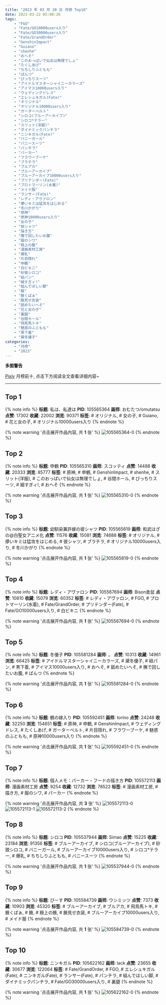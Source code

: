 ```yaml
---
title: "2023 年 03 月 20 日 月榜 Top10"
date: 2023-03-22 05:08:26
tags:
    - "FGO"
    - "Fate/GO10000users入り"
    - "Fate/GO30000users入り"
    - "Fate/GrandOrder"
    - "GenshinImpact"
    - "Guiano"
    - "shenhe"
    - "おへそ"
    - "このおっぱいで仙女は無理でしょ"
    - "たくしあげ"
    - "ちちしりふともも"
    - "ぱんつ"
    - "ぴっちりスーツ"
    - "アイドルマスターシャイニーカラーズ"
    - "アイマス10000users入り"
    - "ウェディングドレス"
    - "エレシュキガル(Fate)"
    - "オリジナル"
    - "オリジナル10000users入り"
    - "ガーターベルト"
    - "シロコ(ブルーアーカイブ)"
    - "シロコ*テラー"
    - "スリット(洋服)"
    - "ダイナミックパンチラ"
    - "ニンキガル(Fate)"
    - "バニーガール"
    - "バニースーツ"
    - "パンチラ"
    - "パーカー"
    - "フラワーブーケ"
    - "ブラチラ"
    - "ブルアカ"
    - "ブルーアーカイブ"
    - "ブルーアーカイブ10000users入り"
    - "プリテンダー(Fate)"
    - "プロトマーリン(水着)"
    - "メイド服"
    - "ランサー(Fate)"
    - "レディ・アヴァロン"
    - "儚いキミは猛攻をはじめる"
    - "冬川かがり"
    - "原神"
    - "原神10000users入り"
    - "女の子"
    - "彼シャツ"
    - "描き方"
    - "撫で回したいお腹"
    - "服のシワ"
    - "極上の腋"
    - "漫画素材工房"
    - "爆乳"
    - "片目隠れ"
    - "申鶴"
    - "白ビキニ"
    - "砂狼シロコ"
    - "紐パン"
    - "細すぎィ!"
    - "組んでほしい脚"
    - "腋"
    - "腋くぱぁ"
    - "腋見せ衣装"
    - "舐めたいへそ"
    - "花と女の子"
    - "裏腿"
    - "谷間ホール"
    - "飛鳥馬トキ"
    - "魅惑のふともも"
    - "黒下着"
    - "黛冬優子"
categories:
    - "月榜"
    - "2023"
---
```


<i class="fa fa-triangle-exclamation"></i>**多图警告**<i class="fa fa-triangle-exclamation"></i>

[Pixiv](https://www.pixiv.net/) 月榜前十, 点击下方阅读全文查看详细内容~

<!-- more -->

---

## Top 1

{% note info %}
**标题**: 私は、私達は
**PID**: 105565364 **画师**: おむたつ/omutatsu
**点赞**: 17302 **收藏**: 22002 **浏览**: 90371
**标签**: # オリジナル, # 女の子, # Guiano, # 花と女の子, # オリジナル10000users入り
{% endnote %}

{% note warning '点击展开作品内容, 共 **1** 张' %}
![105565364-0](https://i.pixiv.re/img-original/img/2023/02/21/00/00/53/105565364_p0.png)
{% endnote %}

## Top 2

{% note info %}
**标题**: 申鶴
**PID**: 105565310 **画师**: スコッティ
**点赞**: 14488 **收藏**: 20333 **浏览**: 85777
**标签**: # 原神, # 申鶴, # GenshinImpact, # shenhe, # スリット(洋服), # このおっぱいで仙女は無理でしょ, # 谷間ホール, # ぴっちりスーツ, # 細すぎィ!, # おへそ
{% endnote %}

{% note warning '点击展开作品内容, 共 **1** 张' %}
![105565310-0](https://i.pixiv.re/img-original/img/2023/02/21/00/00/31/105565310_p0.jpg)
{% endnote %}

## Top 3

{% note info %}
**标题**: 幼馴染兼許嫁の彼シャツ
**PID**: 105565619 **画师**: 和武はざの@白聖女アニメ化
**点赞**: 11576 **收藏**: 15081 **浏览**: 74688
**标签**: # オリジナル, # 儚いキミは猛攻をはじめる, # 彼シャツ, # ブラチラ, # オリジナル10000users入り, # 冬川かがり
{% endnote %}

{% note warning '点击展开作品内容, 共 **1** 张' %}
![105565619-0](https://i.pixiv.re/img-original/img/2023/02/21/00/03/34/105565619_p0.jpg)
{% endnote %}

## Top 4

{% note info %}
**标题**: レディ・アヴァロン
**PID**: 105567694 **画师**: Bison倉鼠
**点赞**: 10810 **收藏**: 15079 **浏览**: 60352
**标签**: # レディ・アヴァロン, # FGO, # プロトマーリン(水着), # Fate/GrandOrder, # プリテンダー(Fate), # Fate/GO10000users入り, # 白ビキニ
{% endnote %}

{% note warning '点击展开作品内容, 共 **1** 张' %}
![105567694-0](https://i.pixiv.re/img-original/img/2023/02/21/01/14/31/105567694_p0.jpg)
{% endnote %}

## Top 5

{% note info %}
**标题**: 冬優子
**PID**: 105581284 **画师**: 。
**点赞**: 10313 **收藏**: 14961 **浏览**: 66425
**标签**: # アイドルマスターシャイニーカラーズ, # 黛冬優子, # 紐パン, # 黒下着, # アイマス10000users入り, # おへそ, # 舐めたいへそ, # 撫で回したいお腹, # ぱんつ
{% endnote %}

{% note warning '点击展开作品内容, 共 **1** 张' %}
![105581284-0](https://i.pixiv.re/img-original/img/2023/02/21/17/34/10/105581284_p0.jpg)
{% endnote %}

## Top 6

{% note info %}
**标题**: 鶴の嫁入り
**PID**: 105592451 **画师**: torino
**点赞**: 24248 **收藏**: 32250 **浏览**: 154651
**标签**: # 原神, # 申鶴, # GenshinImpact, # ウェディングドレス, # たくしあげ, # ガーターベルト, # 片目隠れ, # フラワーブーケ, # 魅惑のふともも, # 原神10000users入り
{% endnote %}

{% note warning '点击展开作品内容, 共 **1** 张' %}
![105592451-0](https://i.pixiv.re/img-original/img/2023/02/22/00/00/47/105592451_p0.jpg)
{% endnote %}

## Top 7

{% note info %}
**标题**: 個人メモ：パーカー・フードの描き方
**PID**: 105572113 **画师**: 漫画素材工房
**点赞**: 9254 **收藏**: 12732 **浏览**: 78522
**标签**: # 漫画素材工房, # 描き方, # 服のシワ, # パーカー
{% endnote %}

{% note warning '点击展开作品内容, 共 **3** 张' %}
![105572113-0](https://i.pixiv.re/img-original/img/2023/02/21/07/00/09/105572113_p0.jpg)
![105572113-1](https://i.pixiv.re/img-original/img/2023/02/21/07/00/09/105572113_p1.jpg)
![105572113-2](https://i.pixiv.re/img-original/img/2023/02/21/07/00/09/105572113_p2.jpg)
{% endnote %}

## Top 8

{% note info %}
**标题**: シロコ
**PID**: 105537944 **画师**: Simao
**点赞**: 15225 **收藏**: 23184 **浏览**: 91356
**标签**: # ブルーアーカイブ, # シロコ(ブルーアーカイブ), # 砂狼シロコ, # バニーガール, # ブルーアーカイブ10000users入り, # シロコ*テラー, # 爆乳, # ちちしりふともも, # バニースーツ
{% endnote %}

{% note warning '点击展开作品内容, 共 **1** 张' %}
![105537944-0](https://i.pixiv.re/img-original/img/2023/02/20/00/00/55/105537944_p0.png)
{% endnote %}

## Top 9

{% note info %}
**标题**: ぴーす
**PID**: 105584739 **画师**: ウシミッツ
**点赞**: 7373 **收藏**: 10903 **浏览**: 45320
**标签**: # ブルーアーカイブ, # ブルアカ, # 飛鳥馬トキ, # 腋くぱぁ, # 腋, # 極上の腋, # 腋見せ衣装, # ブルーアーカイブ10000users入り, # メイド服
{% endnote %}

{% note warning '点击展开作品内容, 共 **1** 张' %}
![105584739-0](https://i.pixiv.re/img-original/img/2023/02/21/20/05/22/105584739_p0.jpg)
{% endnote %}

## Top 10

{% note info %}
**标题**: ニンキガル
**PID**: 105622162 **画师**: lack
**点赞**: 23655 **收藏**: 30677 **浏览**: 122064
**标签**: # Fate/GrandOrder, # FGO, # エレシュキガル(Fate), # ニンキガル(Fate), # ランサー(Fate), # パンチラ, # 組んでほしい脚, # ダイナミックパンチラ, # Fate/GO30000users入り, # 裏腿
{% endnote %}

{% note warning '点击展开作品内容, 共 **1** 张' %}
![105622162-0](https://i.pixiv.re/img-original/img/2023/02/23/00/00/39/105622162_p0.png)
{% endnote %}
